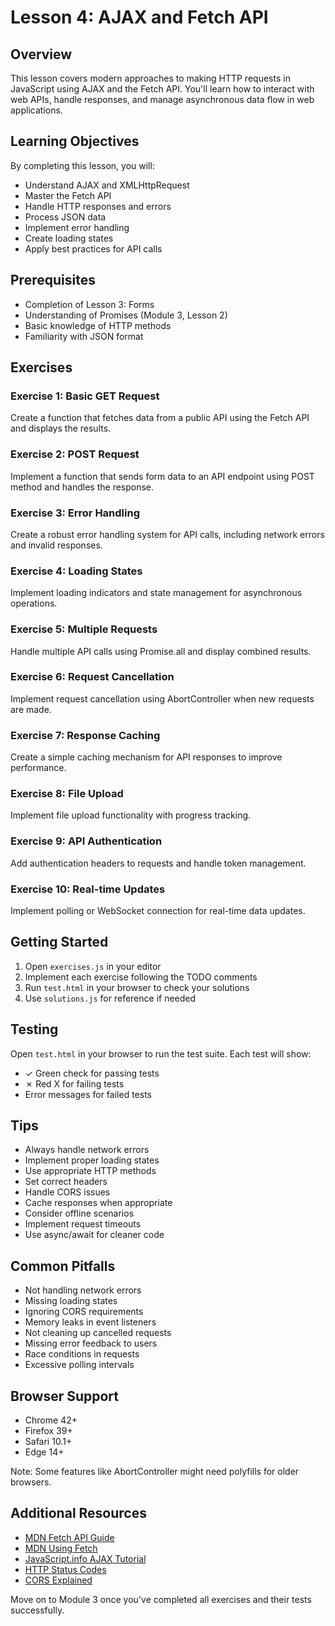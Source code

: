# Lesson 4: AJAX and Fetch API

## Overview
This lesson covers modern approaches to making HTTP requests in JavaScript using AJAX and the Fetch API. You'll learn how to interact with web APIs, handle responses, and manage asynchronous data flow in web applications.

## Learning Objectives
By completing this lesson, you will:
- Understand AJAX and XMLHttpRequest
- Master the Fetch API
- Handle HTTP responses and errors
- Process JSON data
- Implement error handling
- Create loading states
- Apply best practices for API calls

## Prerequisites
- Completion of Lesson 3: Forms
- Understanding of Promises (Module 3, Lesson 2)
- Basic knowledge of HTTP methods
- Familiarity with JSON format

## Exercises

### Exercise 1: Basic GET Request
Create a function that fetches data from a public API using the Fetch API and displays the results.

### Exercise 2: POST Request
Implement a function that sends form data to an API endpoint using POST method and handles the response.

### Exercise 3: Error Handling
Create a robust error handling system for API calls, including network errors and invalid responses.

### Exercise 4: Loading States
Implement loading indicators and state management for asynchronous operations.

### Exercise 5: Multiple Requests
Handle multiple API calls using Promise.all and display combined results.

### Exercise 6: Request Cancellation
Implement request cancellation using AbortController when new requests are made.

### Exercise 7: Response Caching
Create a simple caching mechanism for API responses to improve performance.

### Exercise 8: File Upload
Implement file upload functionality with progress tracking.

### Exercise 9: API Authentication
Add authentication headers to requests and handle token management.

### Exercise 10: Real-time Updates
Implement polling or WebSocket connection for real-time data updates.

## Getting Started

1. Open `exercises.js` in your editor
2. Implement each exercise following the TODO comments
3. Run `test.html` in your browser to check your solutions
4. Use `solutions.js` for reference if needed

## Testing
Open `test.html` in your browser to run the test suite. Each test will show:
- ✓ Green check for passing tests
- ✗ Red X for failing tests
- Error messages for failed tests

## Tips
- Always handle network errors
- Implement proper loading states
- Use appropriate HTTP methods
- Set correct headers
- Handle CORS issues
- Cache responses when appropriate
- Consider offline scenarios
- Implement request timeouts
- Use async/await for cleaner code

## Common Pitfalls
- Not handling network errors
- Missing loading states
- Ignoring CORS requirements
- Memory leaks in event listeners
- Not cleaning up cancelled requests
- Missing error feedback to users
- Race conditions in requests
- Excessive polling intervals

## Browser Support
- Chrome 42+
- Firefox 39+
- Safari 10.1+
- Edge 14+

Note: Some features like AbortController might need polyfills for older browsers.

## Additional Resources
- [MDN Fetch API Guide](https://developer.mozilla.org/en-US/docs/Web/API/Fetch_API)
- [MDN Using Fetch](https://developer.mozilla.org/en-US/docs/Web/API/Fetch_API/Using_Fetch)
- [JavaScript.info AJAX Tutorial](https://javascript.info/network)
- [HTTP Status Codes](https://developer.mozilla.org/en-US/docs/Web/HTTP/Status)
- [CORS Explained](https://developer.mozilla.org/en-US/docs/Web/HTTP/CORS)

Move on to Module 3 once you've completed all exercises and their tests successfully. 